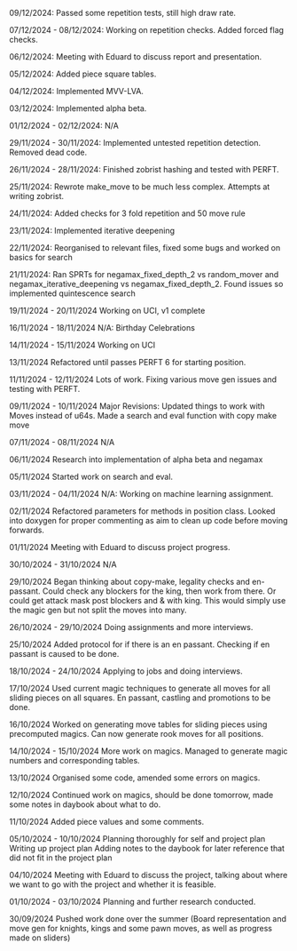 09/12/2024:
Passed some repetition tests, still high draw rate.

07/12/2024 - 08/12/2024:
Working on repetition checks. Added forced flag checks.

06/12/2024:
Meeting with Eduard to discuss report and presentation.

05/12/2024:
Added piece square tables.

04/12/2024:
Implemented MVV-LVA.

03/12/2024:
Implemented alpha beta.

01/12/2024 - 02/12/2024:
N/A

29/11/2024 - 30/11/2024:
Implemented untested repetition detection. Removed dead code.

26/11/2024 - 28/11/2024:
Finished zobrist hashing and tested with PERFT.

25/11/2024:
Rewrote make_move to be much less complex. Attempts at writing zobrist.

24/11/2024:
Added checks for 3 fold repetition and 50 move rule

23/11/2024:
Implemented iterative deepening

22/11/2024:
Reorganised to relevant files, fixed some bugs and worked on basics for search

21/11/2024:
Ran SPRTs for negamax_fixed_depth_2 vs random_mover and negamax_iterative_deepening vs negamax_fixed_depth_2. Found issues so implemented quintescence search

19/11/2024 - 20/11/2024
Working on UCI, v1 complete

16/11/2024 - 18/11/2024
N/A: Birthday Celebrations

14/11/2024 - 15/11/2024
Working on UCI

13/11/2024
Refactored until passes PERFT 6 for starting position.

11/11/2024 - 12/11/2024
Lots of work. Fixing various move gen issues and testing with PERFT.

09/11/2024 - 10/11/2024
Major Revisions: Updated things to work with Moves instead of u64s. Made a search and eval function with copy make move

07/11/2024 - 08/11/2024
N/A

06/11/2024
Research into implementation of alpha beta and negamax

05/11/2024
Started work on search and eval.

03/11/2024 - 04/11/2024
N/A: Working on machine learning assignment.

02/11/2024
Refactored parameters for methods in position class. Looked into doxygen for proper commenting as aim to clean up code before moving forwards.

01/11/2024
Meeting with Eduard to discuss project progress.

30/10/2024 - 31/10/2024
N/A

29/10/2024
Began thinking about copy-make, legality checks and en-passant. Could check any blockers for the king, then work from there.
Or could get attack mask post blockers and & with king. This would simply use the magic gen but not split the moves into many.

26/10/2024 - 29/10/2024
Doing assignments and more interviews.

25/10/2024
Added protocol for if there is an en passant. Checking if en passant is caused to be done.

18/10/2024 - 24/10/2024
Applying to jobs and doing interviews.

17/10/2024
Used current magic techniques to generate all moves for all sliding pieces on all squares. En passant, castling and promotions to be done.

16/10/2024
Worked on generating move tables for sliding pieces using precomputed magics. Can now generate rook moves for all positions.

14/10/2024 - 15/10/2024
More work on magics.
Managed to generate magic numbers and corresponding tables.

13/10/2024
Organised some code, amended some errors on magics.

12/10/2024
Continued work on magics, should be done tomorrow, made some notes in daybook about what to do.

11/10/2024
Added piece values and some comments.

05/10/2024 - 10/10/2024
Planning thoroughly for self and project plan
Writing up project plan
Adding notes to the daybook for later reference that did not fit in the project plan

04/10/2024
Meeting with Eduard to discuss the project, talking about where we want to go with the project and whether it is feasible.

01/10/2024 - 03/10/2024
Planning and further research conducted.

30/09/2024
Pushed work done over the summer (Board representation and move gen for knights, kings and some pawn moves, as well as progress made on sliders)